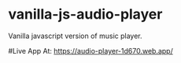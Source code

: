 # vanilla-js-audio-player
Vanilla javascript version of music player.

#Live App At:
<a href="https://audio-player-1d670.web.app/">https://audio-player-1d670.web.app/</a>
